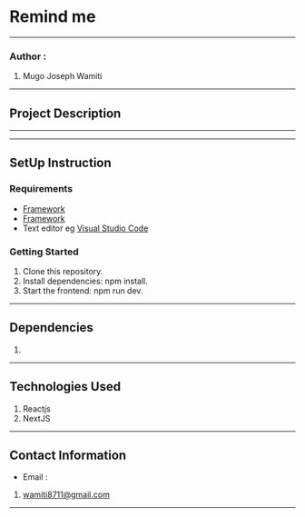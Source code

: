 #   Remind me
*****
### Author :
1. Mugo Joseph Wamiti 
****
## Project Description

******
*****
## SetUp Instruction
### Requirements
* [Framework](https://nextjs.org/)
* [Framework](https://legacy.reactjs.org/)
* Text editor eg [Visual Studio Code](https://code.visualstudio.com/download)


### Getting Started
1. Clone this repository.
2. Install dependencies: npm install.
3. Start the frontend: npm run dev.


*****
## Dependencies
1. 
*****

## Technologies Used
1. Reactjs
2. NextJS

*****
## Contact Information
* Email : 
1. wamiti8711@gmail.com
*****
